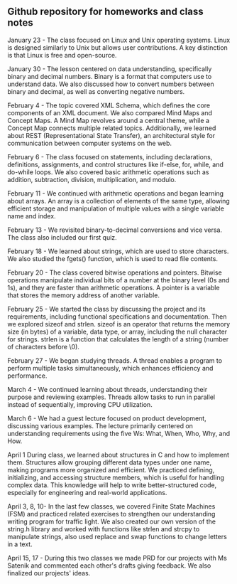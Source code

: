 ## Github repository for homeworks and class notes

January 23 - The class focused on Linux and Unix operating systems. Linux is designed similarly to Unix but allows user contributions. A key distinction is that Linux is free and open-source.

January 30 - The lesson centered on data understanding, specifically binary and decimal numbers. Binary is a format that computers use to understand data. We also discussed how to convert numbers between binary and decimal, as well as converting negative numbers.

February 4 - The topic covered XML Schema, which defines the core components of an XML document. We also compared Mind Maps and Concept Maps. A Mind Map revolves around a central theme, while a Concept Map connects multiple related topics. Additionally, we learned about REST (Representational State Transfer), an architectural style for communication between computer systems on the web.

February 6 - The class focused on statements, including declarations, definitions, assignments, and control structures like if-else, for, while, and do-while loops. We also covered basic arithmetic operations such as addition, subtraction, division, multiplication, and modulo.

February 11 - We continued with arithmetic operations and began learning about arrays. An array is a collection of elements of the same type, allowing efficient storage and manipulation of multiple values with a single variable name and index.

February 13 - We revisited binary-to-decimal conversions and vice versa. The class also included our first quiz.

February 18 - We learned about strings, which are used to store characters. We also studied the fgets() function, which is used to read file contents.

February 20 - The class covered bitwise operations and pointers. Bitwise operations manipulate individual bits of a number at the binary level (0s and 1s), and they are faster than arithmetic operations. A pointer is a variable that stores the memory address of another variable.

February 25 - We started the class by discussing the project and its requirements, including functional specifications and documentation. Then we explored sizeof and strlen. sizeof is an operator that returns the memory size (in bytes) of a variable, data type, or array, including the null character for strings. strlen is a function that calculates the length of a string (number of characters before \0).

February 27 - We began studying threads. A thread enables a program to perform multiple tasks simultaneously, which enhances efficiency and performance.

March 4 - We continued learning about threads, understanding their purpose and reviewing examples. Threads allow tasks to run in parallel instead of sequentially, improving CPU utilization.

March 6 - We had a guest lecture focused on product development, discussing various examples. The lecture primarily centered on understanding requirements using the five Ws: What, When, Who, Why, and How.

April 1 During class, we learned about structures in C and how to implement them. Structures allow grouping different data types under one name, making programs more organized and efficient. We practiced defining, initializing, and accessing structure members, which is useful for handling complex data. This knowledge will help to write better-structured code, especially for engineering and real-world applications.

April 3, 8, 10- In the last few classes, we covered Finite State Machines (FSM) and practiced related exercises to strengthen our understanding writing program for traffic light. We also created our own version of the string.h library and worked with functions like strlen and strcpy to manipulate strings, also used replace and swap functions to change letters in a text.

April 15, 17 - During this two classes we made PRD for our projects with Ms Satenik and commented each other's drafts giving feedback. We also finalized our projects' ideas.
